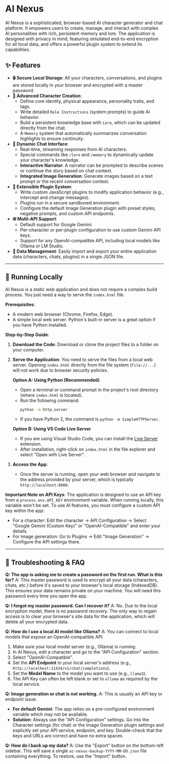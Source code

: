# AI Nexus

AI Nexus is a sophisticated, browser-based AI character generator and chat platform. It empowers users to create, manage, and interact with complex AI personalities with rich, persistent memory and lore. The application is designed with privacy in mind, featuring simulated end-to-end encryption for all local data, and offers a powerful plugin system to extend its capabilities.

## ✨ Features

- **🔒 Secure Local Storage**: All your characters, conversations, and plugins are stored locally in your browser and encrypted with a master password.
- **👤 Advanced Character Creation**:
  - Define core identity, physical appearance, personality traits, and tags.
  - Write detailed `Role Instructions` (system prompts) to guide AI behavior.
  - Build a persistent knowledge base with `Lore`, which can be updated directly from the chat.
  - A `Memory` system that automatically summarizes conversation highlights to ensure continuity.
- **💬 Dynamic Chat Interface**:
  - Real-time, streaming responses from AI characters.
  - Special commands like `/lore` and `/memory` to dynamically update your character's knowledge.
  - **Interactive Narrator**: A narrator can be prompted to describe scenes or continue the story based on chat context.
  - **Integrated Image Generation**: Generate images based on a text prompt or the recent conversation context.
- **🔌 Extensible Plugin System**:
  - Write custom JavaScript plugins to modify application behavior (e.g., intercept and change messages).
  - Plugins run in a secure sandboxed environment.
  - Configure the default Image Generation plugin with preset styles, negative prompts, and custom API endpoints.
- **🌐 Multi-API Support**:
  - Default support for Google Gemini.
  - Per-character or per-plugin configuration to use custom Gemini API keys.
  - Support for any OpenAI-compatible API, including local models like Ollama or LM Studio.
- **💾 Data Management**: Easily import and export your entire application data (characters, chats, plugins) in a single JSON file.

---

## 🚀 Running Locally

AI Nexus is a static web application and does not require a complex build process. You just need a way to serve the `index.html` file.

**Prerequisites**:
- A modern web browser (Chrome, Firefox, Edge).
- A simple local web server. Python's built-in server is a great option if you have Python installed.

**Step-by-Step Guide**:

1.  **Download the Code**:
    Download or clone the project files to a folder on your computer.

2.  **Serve the Application**:
    You need to serve the files from a local web server. Opening `index.html` directly from the file system (`file://...`) will not work due to browser security policies.

    **Option A: Using Python (Recommended)**
    - Open a terminal or command prompt in the project's root directory (where `index.html` is located).
    - Run the following command:
      ```bash
      python -m http.server
      ```
    - If you have Python 2, the command is `python -m SimpleHTTPServer`.

    **Option B: Using VS Code Live Server**
    - If you are using Visual Studio Code, you can install the [Live Server](https://marketplace.visualstudio.com/items?itemName=ritwickdey.LiveServer) extension.
    - After installation, right-click on `index.html` in the file explorer and select "Open with Live Server".

3.  **Access the App**:
    - Once the server is running, open your web browser and navigate to the address provided by your server, which is typically `http://localhost:8000`.

**Important Note on API Keys**:
The application is designed to use an API key from a `process.env.API_KEY` environment variable. When running locally, this variable won't be set. To use AI features, you must configure a custom API key within the app:
- For a character: Edit the character -> API Configuration -> Select "Google Gemini (Custom Key)" or "OpenAI-Compatible" and enter your details.
- For image generation: Go to Plugins -> Edit "Image Generation" -> Configure the API settings there.

---

## 🔧 Troubleshooting & FAQ

**Q: The app is asking me to create a password on the first run. What is this for?**
A: This master password is used to encrypt all your data (characters, chats, etc.) before it's saved to your browser's local storage (IndexedDB). This ensures your data remains private on your machine. You will need this password every time you open the app.

**Q: I forgot my master password. Can I recover it?**
A: No. Due to the local encryption model, there is no password recovery. The only way to regain access is to clear your browser's site data for the application, which will delete all your encrypted data.

**Q: How do I use a local AI model like Ollama?**
A: You can connect to local models that expose an OpenAI-compatible API.
1. Make sure your local model server (e.g., Ollama) is running.
2. In AI Nexus, edit a character and go to the "API Configuration" section.
3. Select "OpenAI-Compatible".
4. Set the **API Endpoint** to your local server's address (e.g., `http://localhost:11434/v1/chat/completions`).
5. Set the **Model Name** to the model you want to use (e.g., `llama3`).
6. The API Key can often be left blank or set to `ollama` as required by the local service.

**Q: Image generation or chat is not working.**
A: This is usually an API key or endpoint issue.
- **For default Gemini**: The app relies on a pre-configured environment variable which may not be available.
- **Solution**: Always use the "API Configuration" settings. Go into the Character settings (for chat) or the Image Generation plugin settings and explicitly set your API service, endpoint, and key. Double-check that the keys and URLs are correct and have no extra spaces.

**Q: How do I back up my data?**
A: Use the "Export" button on the bottom-left sidebar. This will save a single `ai-nexus-backup-YYYY-MM-DD.json` file containing everything. To restore, use the "Import" button.
